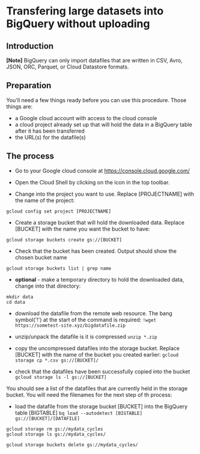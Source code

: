 # Transfering large datasets into BigQuery without uploading
## Introduction

**[Note]** BigQuery can only import datafiles that are written in CSV, Avro, JSON, ORC, Parquet, or Cloud Datastore formats.

## Preparation
You'll need a few things ready before you can use this procedure. Those things are:
- a Google cloud account with access to the cloud console
- a cloud project already set up that will hold the data in a BigQuery table after it has been transferred
- the URL(s) for the datafile(s)

## The process
- Go to your Google cloud console at https://console.cloud.google.com/

- Open the Cloud Shell by clicking on the icon in the top toolbar.

- Change into the project you want to use. Replace [PROJECTNAME] with the name of the project:

` gcloud config set project [PROJECTNAME] `

- Create a storage bucket that will hold the downloaded data. Replace [BUCKET] with the name you want the bucket to have:

` gcloud storage buckets create gs://[BUCKET] `

- Check that the bucket has been created. Output should show the chosen bucket name

` gcloud storage buckets list | grep name `

- **optional** - make a temporary directory to hold the downloaded data, change into that directory: 
``` 
mkdir data
cd data
```

- download the datafile from the remote web resource. The bang symbol('!') at the start of the command is required:
` !wget https://sometest-site.xyz/bigdatafile.zip `

- unzip/unpack the datafile is it is compressed
` unzip *.zip `

- copy the uncompressed datafiles into the storage bucket. Replace [BUCKET] with the name of the bucket you created earlier:
` gcloud storage cp *.csv gs://[BUCKET]/ `

- check that the datafiles have been successfully copied into the bucket
` gcloud storage ls -l gs://[BUCKET] `

You should see a list of the datafiles that are currently held in the storage bucket. You will need the filenames for the next step of th process:

- load the datafile from the storage bucket [BUCKET] into the BigQuery table [BIGTABLE]
`` bq load --autodetect [BIGTABLE] gs://[BUCKET]/[DATAFILE] ``



```
gcloud storage rm gs://mydata_cycles
gcloud storage ls gs://mydata_cycles/
```

` gcloud storage buckets delete gs://mydata_cycles/ `

